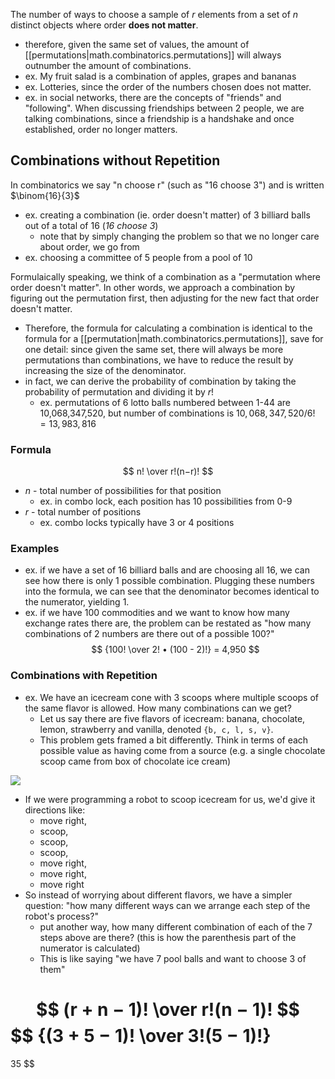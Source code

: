 
The number of ways to choose a sample of $r$ elements from a set of $n$ distinct objects where order **does not matter**.
- therefore, given the same set of values, the amount of [[permutations|math.combinatorics.permutations]] will always outnumber the amount of combinations.
- ex. My fruit salad is a combination of apples, grapes and bananas
- ex. Lotteries, since the order of the numbers chosen does not matter.
- ex. in social networks, there are the concepts of "friends" and "following". When discussing friendships between 2 people, we are talking combinations, since a friendship is a handshake and once established, order no longer matters.

## Combinations without Repetition
In combinatorics we say "n choose r" (such as "16 choose 3") and is written $\binom{16}{3}$
- ex. creating a combination (ie. order doesn't matter) of 3 billiard balls out of a total of 16 (*16 choose 3*)
    - note that by simply changing the problem so that we no longer care about order, we go from 
- ex. choosing a committee of 5 people from a pool of 10

Formulaically speaking, we think of a combination as a "permutation where order doesn't matter". In other words, we approach a combination by figuring out the permutation first, then adjusting for the new fact that order doesn't matter. 
- Therefore, the formula for calculating a combination is identical to the formula for a [[permutation|math.combinatorics.permutations]], save for one detail: since given the same set, there will always be more permutations than combinations, we have to reduce the result by increasing the size of the denominator.
- in fact, we can derive the probability of combination by taking the probability of permutation and dividing it by $r!$
    - ex. permutations of 6 lotto balls numbered between 1-44 are 10,068,347,520, but number of combinations is $10,068,347,520 / 6! = 13,983,816$ 

### Formula

$$
n!
\over
r!(n−r)!
$$
- $n$ - total number of possibilities for that position
    - ex. in combo lock, each position has 10 possibilities from 0-9
- $r$ - total number of positions
    - ex. combo locks typically have 3 or 4 positions

### Examples
- ex. if we have a set of 16 billiard balls and are choosing all 16, we can see how there is only 1 possible combination. Plugging these numbers into the formula, we can see that the denominator becomes identical to the numerator, yielding $1$.
- ex. if we have 100 commodities and we want to know how many exchange rates there are, the problem can be restated as "how many combinations of 2 numbers are there out of a possible 100?"
$$
{100!
\over
2! • (100 - 2)!}
=
4,950
$$

### Combinations with Repetition
- ex. We have an icecream cone with 3 scoops where multiple scoops of the same flavor is allowed. How many combinations can we get?
    - Let us say there are five flavors of icecream: banana, chocolate, lemon, strawberry and vanilla, denoted `{b, c, l, s, v}`.
    - This problem gets framed a bit differently. Think in terms of each possible value as having come from a source (e.g. a single chocolate scoop came from box of chocolate ice cream)

![](/assets/images/2022-12-17-13-25-52.png)
- If we were programming a robot to scoop icecream for us, we'd give it directions like: 
    - move right, 
    - scoop, 
    - scoop, 
    - scoop, 
    - move right, 
    - move right, 
    - move right
- So instead of worrying about different flavors, we have a simpler question: "how many different ways can we arrange each step of the robot's process?"
    - put another way, how many different combination of each of the 7 steps above are there? (this is how the parenthesis part of the numerator is calculated)
    - This is like saying "we have 7 pool balls and want to choose 3 of them"

$$
(r + n − 1)!
\over
r!(n − 1)!
$$
$$
{(3 + 5 − 1)!
\over
3!(5 − 1)!}
=
35
$$